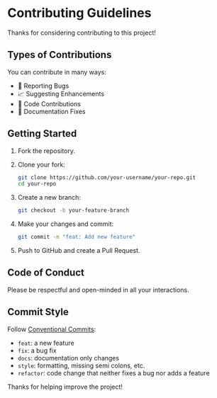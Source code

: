 # Contributing Guidelines

Thanks for considering contributing to this project!

## Types of Contributions

You can contribute in many ways:

- 🐛 Reporting Bugs
- 📈 Suggesting Enhancements
- 💪 Code Contributions
- 📖 Documentation Fixes

## Getting Started

1. Fork the repository.
2. Clone your fork:

   ```bash
   git clone https://github.com/your-username/your-repo.git
   cd your-repo
   ```

3. Create a new branch:

   ```bash
   git checkout -b your-feature-branch
   ```

4. Make your changes and commit:

   ```bash
   git commit -m "feat: Add new feature"
   ```

5. Push to GitHub and create a Pull Request.

## Code of Conduct

Please be respectful and open-minded in all your interactions.

## Commit Style

Follow [Conventional Commits](https://www.conventionalcommits.org/en/v1.0.0/):

- `feat`: a new feature
- `fix`: a bug fix
- `docs`: documentation only changes
- `style`: formatting, missing semi colons, etc.
- `refactor`: code change that neither fixes a bug nor adds a feature

Thanks for helping improve the project!
